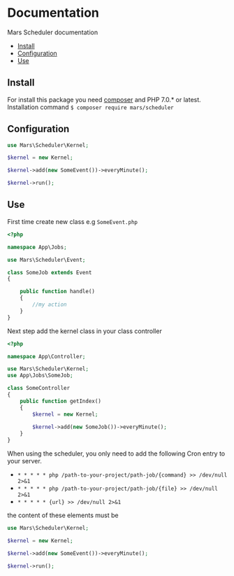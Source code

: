# Documentation
Mars Scheduler documentation

- [Install](#install)
- [Configuration](#configuration)
- [Use](#use)

## Install
For install this package you need [composer]() and PHP 7.0.* or latest. Installation command
`$ composer require mars/scheduler`

## Configuration

```PHP
use Mars\Scheduler\Kernel;

$kernel = new Kernel;

$kernel->add(new SomeEvent())->everyMinute();

$kernel->run();
```

## Use
First time create new class e.g `SomeEvent.php`

```PHP
<?php

namespace App\Jobs;

use Mars\Scheduler\Event;

class SomeJob extends Event
{

    public function handle()
    {
        //my action
    }
}
```

Next step add the kernel class in your class controller

```PHP
<?php

namespace App\Controller;

use Mars\Scheduler\Kernel;
use App\Jobs\SomeJob;

class SomeController
{
    public function getIndex()
    {
        $kernel = new Kernel;
        
        $kernel->add(new SomeJob())->everyMinute();
    }
}
```

When using the scheduler, you only need to add the following Cron entry to your server.
- `* * * * * php /path-to-your-project/path-job/{command} >> /dev/null 2>&1`
- `* * * * * php /path-to-your-project/path-job/{file} >> /dev/null 2>&1`
- `* * * * * {url} >> /dev/null 2>&1`

the content of these elements must be

```PHP
use Mars\Scheduler\Kernel;

$kernel = new Kernel;

$kernel->add(new SomeEvent())->everyMinute();

$kernel->run();
```